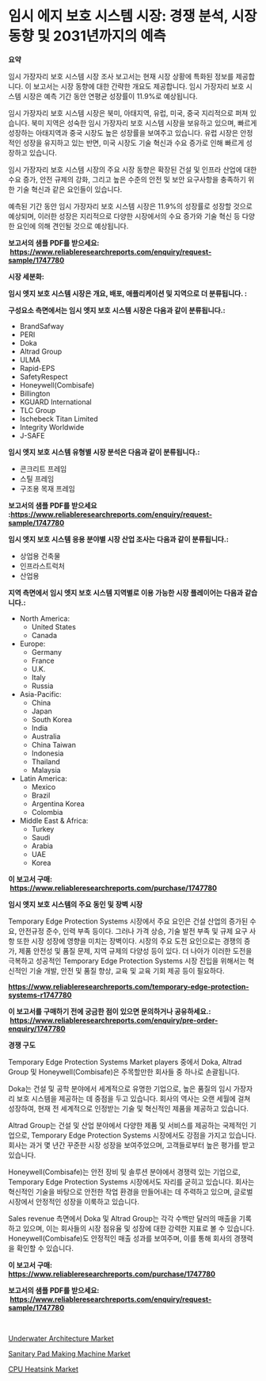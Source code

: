 <p><h1>임시 에지 보호 시스템 시장: 경쟁 분석, 시장 동향 및 2031년까지의 예측</h1></p><p><strong>요약</strong></p>
<p><p>임시 가장자리 보호 시스템 시장 조사 보고서는 현재 시장 상황에 특화된 정보를 제공합니다. 이 보고서는 시장 동향에 대한 간략한 개요도 제공합니다. 임시 가장자리 보호 시스템 시장은 예측 기간 동안 연평균 성장률이 11.9%로 예상됩니다.</p><p>임시 가장자리 보호 시스템 시장은 북미, 아태지역, 유럽, 미국, 중국 지리적으로 퍼져 있습니다. 북미 지역은 성숙한 임시 가장자리 보호 시스템 시장을 보유하고 있으며, 빠르게 성장하는 아태지역과 중국 시장도 높은 성장률을 보여주고 있습니다. 유럽 시장은 안정적인 성장을 유지하고 있는 반면, 미국 시장도 기술 혁신과 수요 증가로 인해 빠르게 성장하고 있습니다.</p><p>임시 가장자리 보호 시스템 시장의 주요 시장 동향은 확장된 건설 및 인프라 산업에 대한 수요 증가, 안전 규제의 강화, 그리고 높은 수준의 안전 및 보안 요구사항을 충족하기 위한 기술 혁신과 같은 요인들이 있습니다.</p><p>예측된 기간 동안 임시 가장자리 보호 시스템 시장은 11.9%의 성장률로 성장할 것으로 예상되며, 이러한 성장은 지리적으로 다양한 시장에서의 수요 증가와 기술 혁신 등 다양한 요인에 의해 견인될 것으로 예상됩니다.</p></p>
<p><strong>보고서의 샘플 PDF를 받으세요: &nbsp;<a href="https://www.reliableresearchreports.com/enquiry/request-sample/1747780">https://www.reliableresearchreports.com/enquiry/request-sample/1747780</a></strong></p>
<p><strong>시장 세분화:</strong></p>
<p><strong> 임시 엣지 보호 시스템 시장은 개요, 배포, 애플리케이션 및 지역으로 더 분류됩니다. :</strong></p>
<p><strong>구성요소 측면에서는 임시 엣지 보호 시스템 시장은 다음과 같이 분류됩니다.:</strong></p>
<p><ul><li>BrandSafway</li><li>PERI</li><li>Doka</li><li>Altrad Group</li><li>ULMA</li><li>Rapid-EPS</li><li>SafetyRespect</li><li>Honeywell(Combisafe)</li><li>Billington</li><li>KGUARD International</li><li>TLC Group</li><li>Ischebeck Titan Limited</li><li>Integrity Worldwide</li><li>J-SAFE</li></ul></p>
<p><strong> 임시 엣지 보호 시스템 유형별 시장 분석은 다음과 같이 분류됩니다.:</strong></p>
<p><ul><li>콘크리트 프레임</li><li>스틸 프레임</li><li>구조용 목재 프레임</li></ul></p>
<p><strong>보고서의 샘플 PDF를 받으세요 :<a href="https://www.reliableresearchreports.com/enquiry/request-sample/1747780">https://www.reliableresearchreports.com/enquiry/request-sample/1747780</a></strong></p>
<p><strong> 임시 엣지 보호 시스템 응용 분야별 시장 산업 조사는 다음과 같이 분류됩니다.:</strong></p>
<p><ul><li>상업용 건축물</li><li>인프라스트럭처</li><li>산업용</li></ul></p>
<p><strong>지역 측면에서 임시 엣지 보호 시스템 지역별로 이용 가능한 시장 플레이어는 다음과 같습니다.:</strong></p>
<p><ul>
    <li>
        North America:
        <ul>
            <li>United States</li>
            <li>Canada</li>
        </ul>
    </li>
    <li>
        Europe:
        <ul>
            <li>Germany</li>
            <li>France</li>
            <li>U.K.</li>
            <li>Italy</li>
            <li>Russia</li>
        </ul>
    </li>
    <li>
        Asia-Pacific:
        <ul>
            <li>China</li>
            <li>Japan</li>
            <li>South Korea</li>
            <li>India</li>
            <li>Australia</li>
            <li>China Taiwan</li>
            <li>Indonesia</li>
            <li>Thailand</li>
            <li>Malaysia</li>
        </ul>
    </li>
    <li>
        Latin America:
        <ul>
            <li>Mexico</li>
            <li>Brazil</li>
            <li>Argentina Korea</li>
            <li>Colombia</li>
        </ul>
    </li>
    <li>
        Middle East & Africa:
        <ul>
            <li>Turkey</li>
            <li>Saudi</li>
            <li>Arabia</li>
            <li>UAE</li>
            <li>Korea</li>
        </ul>
    </li>
    </ul></p>
<p><strong>이 보고서 구매: &nbsp;<a href="https://www.reliableresearchreports.com/purchase/1747780">https://www.reliableresearchreports.com/purchase/1747780</a></strong></p>
<p><strong>임시 엣지 보호 시스템의 주요 동인 및 장벽 시장</strong></p>
<p><p>Temporary Edge Protection Systems 시장에서 주요 요인은 건설 산업의 증가된 수요, 안전규정 준수, 인력 부족 등이다. 그러나 가격 상승, 기술 발전 부족 및 규제 요구 사항 또한 시장 성장에 영향을 미치는 장벽이다. 시장의 주요 도전 요인으로는 경쟁의 증가, 제품 안전성 및 품질 문제, 지역 규제의 다양성 등이 있다. 더 나아가 이러한 도전을 극복하고 성공적인 Temporary Edge Protection Systems 시장 진입을 위해서는 혁신적인 기술 개발, 안전 및 품질 향상, 교육 및 교육 기회 제공 등이 필요하다.</p></p>
<p><strong><a href="https://www.reliableresearchreports.com/temporary-edge-protection-systems-r1747780">https://www.reliableresearchreports.com/temporary-edge-protection-systems-r1747780</a></strong></p>
<p><strong>이 보고서를 구매하기 전에 궁금한 점이 있으면 문의하거나 공유하세요.: &nbsp;<a href="https://www.reliableresearchreports.com/enquiry/pre-order-enquiry/1747780">https://www.reliableresearchreports.com/enquiry/pre-order-enquiry/1747780</a></strong></p>
<p><strong>경쟁 구도</strong></p>
<p><p>Temporary Edge Protection Systems Market players 중에서 Doka, Altrad Group 및 Honeywell(Combisafe)은 주목할만한 회사들 중 하나로 손괄됩니다. </p><p>Doka는 건설 및 공학 분야에서 세계적으로 유명한 기업으로, 높은 품질의 임시 가장자리 보호 시스템을 제공하는 데 중점을 두고 있습니다. 회사의 역사는 오랜 세월에 걸쳐 성장하여, 현재 전 세계적으로 인정받는 기술 및 혁신적인 제품을 제공하고 있습니다.</p><p>Altrad Group는 건설 및 산업 분야에서 다양한 제품 및 서비스를 제공하는 국제적인 기업으로, Temporary Edge Protection Systems 시장에서도 강점을 가지고 있습니다. 회사는 과거 몇 년간 꾸준한 시장 성장을 보여주었으며, 고객들로부터 높은 평가를 받고 있습니다.</p><p>Honeywell(Combisafe)는 안전 장비 및 솔루션 분야에서 경쟁력 있는 기업으로, Temporary Edge Protection Systems 시장에서도 자리를 굳히고 있습니다. 회사는 혁신적인 기술을 바탕으로 안전한 작업 환경을 만들어내는 데 주력하고 있으며, 글로벌 시장에서 안정적인 성장을 이룩하고 있습니다.</p><p>Sales revenue 측면에서 Doka 및 Altrad Group는 각각 수백만 달러의 매출을 기록하고 있으며, 이는 회사들의 시장 점유율 및 성장에 대한 강력한 지표로 볼 수 있습니다. Honeywell(Combisafe)도 안정적인 매출 성과를 보여주며, 이를 통해 회사의 경쟁력을 확인할 수 있습니다.</p></p>
<p><strong>이 보고서 구매: &nbsp; <a href="https://www.reliableresearchreports.com/purchase/1747780">https://www.reliableresearchreports.com/purchase/1747780</a></strong></p>
<p><strong>보고서의 샘플 PDF를 받으세요: &nbsp;<a href="https://www.reliableresearchreports.com/enquiry/request-sample/1747780">https://www.reliableresearchreports.com/enquiry/request-sample/1747780</a></strong><strong></strong></p>
<p>&nbsp;</p>
<p><p><a href="https://github.com/singletonthaxterkelliehr2df/Market-Research-Report-List-2/blob/main/underwater-architecture-market.md">Underwater Architecture Market</a></p><p><a href="https://github.com/kufem1/Market-Research-Report-List-2/blob/main/sanitary-pad-making-machine-market.md">Sanitary Pad Making Machine Market</a></p><p><a href="https://frill-swim-3cd.notion.site/CPU-Heatsink-Market-Trends-and-Market-Analysis-forecasted-for-period-2024-2031-2ed9de6fbe73481d83e2f33495f026e8">CPU Heatsink Market</a></p></p>